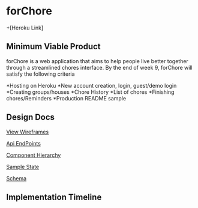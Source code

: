 # forChore #
+[Heroku Link]


## Minimum Viable Product ##
forChore is a web application that aims to help people live better together through a streamlined chores interface.
By the end of week 9, forChore will satisfy the following criteria

*Hosting on Heroku
*New account creation, login, guest/demo login
*Creating groups/houses
*Chore History
*List of chores
*Finishing chores/Reminders
*Production README sample

## Design Docs ##

[View Wireframes](./docs/wireframe)

[Api EndPoints](./docs/api-endpoints.md)

[Component Hierarchy](./docs/component-hierarchy)

[Sample State](./docs/sample-state.md)

[Schema](./docs/schema.md)

## Implementation Timeline ##
